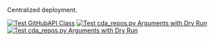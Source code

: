 Centralized deployment.

[![Test GitHubAPI Class](https://github.com/Cdaprod/cda.REPOS/actions/workflows/test_github_api.yaml/badge.svg)](https://github.com/Cdaprod/cda.REPOS/actions/workflows/test_github_api.yaml)
[![Test cda_repos.py Arguments with Dry Run](https://github.com/Cdaprod/cda.REPOS/actions/workflows/test_cda_repos_py.yaml/badge.svg)](https://github.com/Cdaprod/cda.REPOS/actions/workflows/test_cda_repos_py.yaml)
[![Test cda_repos.py Arguments with Dry Run](https://github.com/Cdaprod/cda.REPOS/actions/workflows/test_cda_repos_py.yaml/badge.svg)](https://github.com/Cdaprod/cda.REPOS/actions/workflows/test_cda_repos_py.yaml)
